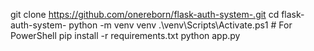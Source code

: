 git clone https://github.com/onereborn/flask-auth-system-.git
cd flask-auth-system-
python -m venv venv
.\venv\Scripts\Activate.ps1  # For PowerShell
pip install -r requirements.txt
python app.py
